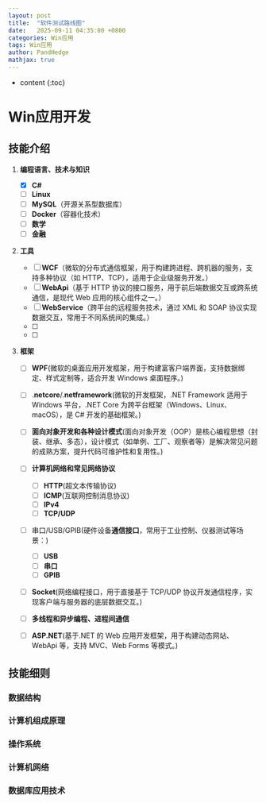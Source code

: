 ```yaml
---
layout: post
title:  "软件测试路线图"
date:   2025-09-11 04:35:00 +0800
categories: Win应用
tags: Win应用  
author: PandHedge
mathjax: true
---
```


* content
{:toc}


# Win应用开发



## 技能介绍

1. **编程语言、技术与知识**

   - [x] **C#**
   - [ ] **Linux**
   - [ ] **MySQL**（开源关系型数据库）
   - [ ] **Docker**（容器化技术）
   - [ ] **数学**
   - [ ] **金融**

2. **工具**

   - [ ] **WCF**（微软的分布式通信框架，用于构建跨进程、跨机器的服务，支持多种协议（如 HTTP、TCP），适用于企业级服务开发。）
   - [ ] **WebApi**（基于 HTTP 协议的接口服务，用于前后端数据交互或跨系统通信，是现代 Web 应用的核心组件之一。）
   - [ ] **WebService**（跨平台的远程服务技术，通过 XML 和 SOAP 协议实现数据交互，常用于不同系统间的集成。）
   - [ ] 
   - [ ] 
   
3. **框架**

   - [ ] **WPF**(微软的桌面应用开发框架，用于构建富客户端界面，支持数据绑定、样式定制等，适合开发 Windows 桌面程序。)
   
   - [ ] .**netcore**/.**netframework**(微软的开发框架，.NET Framework 适用于 Windows 平台，.NET Core 为跨平台框架（Windows、Linux、macOS），是 C# 开发的基础框架。)
   
   - [ ] **面向对象开发和各种设计模式**(面向对象开发（OOP）是核心编程思想（封装、继承、多态），设计模式（如单例、工厂、观察者等）是解决常见问题的成熟方案，提升代码可维护性和复用性。)

   - [ ] **计算机网络和常见网络协议**
   
     - [ ] **HTTP**(超文本传输协议)
     - [ ] **ICMP**(互联网控制消息协议)
     - [ ] **IPv4**
     - [ ] **TCP/UDP**
   
   - [ ] 串口/USB/GPIB(硬件设备**通信接口**，常用于工业控制、仪器测试等场景：)
   
     - [ ] **USB**
     - [ ] **串口**
     - [ ] **GPIB**
   
   - [ ] **Socket**(网络编程接口，用于直接基于 TCP/UDP 协议开发通信程序，实现客户端与服务器的底层数据交互。)
   
   - [ ] **多线程和异步编程、进程间通信**
   
   - [ ] **ASP.NET**(基于.NET 的 Web 应用开发框架，用于构建动态网站、WebApi 等，支持 MVC、Web Forms 等模式。)
   
     
   
   



## 技能细则



### 数据结构

### 计算机组成原理

### 操作系统

### 计算机网络

### 数据库应用技术

